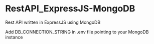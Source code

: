# RestAPI_ExpressJS-MongoDB
Rest API written in ExpressJS using MongoDB

Add DB_CONNECTION_STRING in .env file pointing to your MongoDB instance

